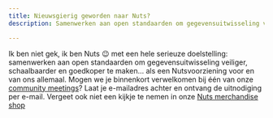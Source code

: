```yaml
---
title: Nieuwsgierig geworden naar Nuts?
description: Samenwerken aan open standaarden om gegevensuitwisseling veiliger, schaalbaarder en goedkoper te maken.

---
```


Ik ben niet gek, ik ben Nuts :wink: met een hele serieuze doelstelling: samenwerken aan open standaarden om gegevensuitwisseling veiliger, schaalbaarder en goedkoper te maken… als een Nutsvoorziening voor en van ons allemaal. Mogen we je binnenkort verwelkomen bij één van onze [community meetings](./kalender)? Laat je e-mailadres achter en ontvang de uitnodiging per e-mail. Vergeet ook niet een kijkje te nemen in onze [Nuts merchandise shop](https://nuts.myspreadshop.nl)
